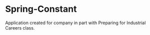 # Spring-Constant
Application created for company in part with Preparing for Industrial Careers class.

